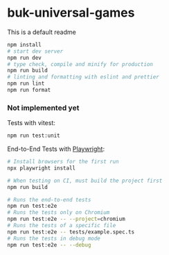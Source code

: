 # buk-universal-games
This is a default readme

```sh
npm install
# start dev server
npm run dev
# type check, compile and minify for production
npm run build
# linting and formatting with eslint and prettier
npm run lint
npm run format
```

### Not implemented yet

Tests with vitest:

```sh
npm run test:unit
```

End-to-End Tests with [Playwright](https://playwright.dev):

```sh
# Install browsers for the first run
npx playwright install

# When testing on CI, must build the project first
npm run build

# Runs the end-to-end tests
npm run test:e2e
# Runs the tests only on Chromium
npm run test:e2e -- --project=chromium
# Runs the tests of a specific file
npm run test:e2e -- tests/example.spec.ts
# Runs the tests in debug mode
npm run test:e2e -- --debug
```
